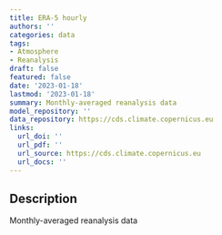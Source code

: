 ```yaml
---
title: ERA-5 hourly
authors: ''
categories: data
tags:
- Atmosphere
- Reanalysis
draft: false
featured: false
date: '2023-01-18'
lastmod: '2023-01-18'
summary: Monthly-averaged reanalysis data
model_repository: ''
data_repository: https://cds.climate.copernicus.eu
links:
  url_doi: ''
  url_pdf: ''
  url_source: https://cds.climate.copernicus.eu
  url_docs: ''
---
```


## Description

Monthly-averaged reanalysis data

